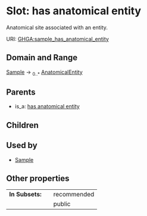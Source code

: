 
# Slot: has anatomical entity


Anatomical site associated with an entity.

URI: [GHGA:sample_has_anatomical_entity](https://w3id.org/GHGA/sample_has_anatomical_entity)


## Domain and Range

[Sample](Sample.md) &#8594;  <sub>0..\*</sub> [AnatomicalEntity](AnatomicalEntity.md)

## Parents

 *  is_a: [has anatomical entity](has_anatomical_entity.md)

## Children


## Used by

 * [Sample](Sample.md)

## Other properties

|  |  |  |
| --- | --- | --- |
| **In Subsets:** | | recommended |
|  | | public |

